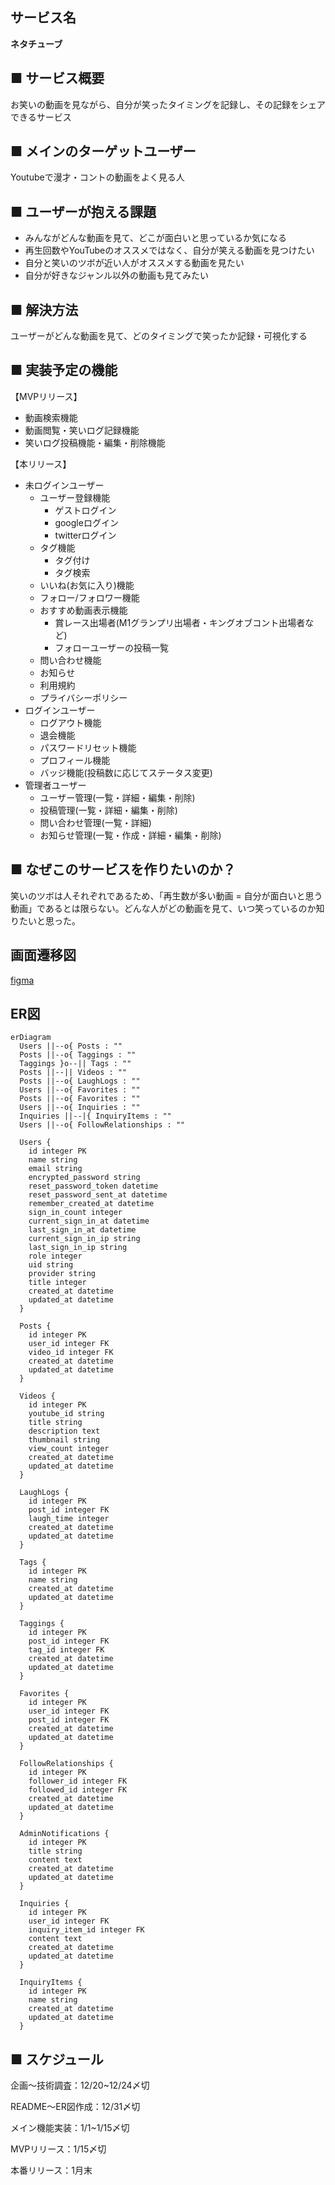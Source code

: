 ## サービス名
**ネタチューブ**

## ■ サービス概要
お笑いの動画を見ながら、自分が笑ったタイミングを記録し、その記録をシェアできるサービス
## ■ メインのターゲットユーザー
Youtubeで漫才・コントの動画をよく見る人
## ■ ユーザーが抱える課題
- みんながどんな動画を見て、どこが面白いと思っているか気になる
- 再生回数やYouTubeのオススメではなく、自分が笑える動画を見つけたい
- 自分と笑いのツボが近い人がオススメする動画を見たい
- 自分が好きなジャンル以外の動画も見てみたい
## ■ 解決方法
ユーザーがどんな動画を見て、どのタイミングで笑ったか記録・可視化する
## ■ 実装予定の機能
【MVPリリース】

- 動画検索機能
- 動画閲覧・笑いログ記録機能
- 笑いログ投稿機能・編集・削除機能

【本リリース】
- 未ログインユーザー
  - ユーザー登録機能
    - ゲストログイン
    - googleログイン
    - twitterログイン
  - タグ機能
    - タグ付け
    - タグ検索
  - いいね(お気に入り)機能
  - フォロー/フォロワー機能
  - おすすめ動画表示機能
    - 賞レース出場者(M1グランプリ出場者・キングオブコント出場者など)
    - フォローユーザーの投稿一覧
  - 問い合わせ機能
  - お知らせ
  - 利用規約
  - プライバシーポリシー
- ログインユーザー
  - ログアウト機能
  - 退会機能
  - パスワードリセット機能
  - プロフィール機能
  - バッジ機能(投稿数に応じてステータス変更)
- 管理者ユーザー
  - ユーザー管理(一覧・詳細・編集・削除)
  - 投稿管理(一覧・詳細・編集・削除)
  - 問い合わせ管理(一覧・詳細)
  - お知らせ管理(一覧・作成・詳細・編集・削除)
## ■ なぜこのサービスを作りたいのか？
笑いのツボは人それぞれであるため、「再生数が多い動画 = 自分が面白いと思う動画」であるとは限らない。どんな人がどの動画を見て、いつ笑っているのか知りたいと思った。

## 画面遷移図
[figma](https://www.figma.com/file/aE882ms6OxT3FvQ2xKmBh1/%E3%83%9D%E3%83%BC%E3%83%88%E3%83%95%E3%82%A9%E3%83%AA%E3%82%AA%E7%94%BB%E9%9D%A2%E9%81%B7%E7%A7%BB%E5%9B%B3?node-id=0%3A1&t=F9nUidzvuwr0iywU-1)

## ER図
```mermaid
erDiagram
  Users ||--o{ Posts : ""
  Posts ||--o{ Taggings : ""
  Taggings }o--|| Tags : ""
  Posts ||--|| Videos : ""
  Posts ||--o{ LaughLogs : ""
  Users ||--o{ Favorites : ""
  Posts ||--o{ Favorites : ""
  Users ||--o{ Inquiries : ""
  Inquiries ||--|{ InquiryItems : ""
  Users ||--o{ FollowRelationships : ""

  Users {
    id integer PK
    name string
    email string
    encrypted_password string
    reset_password_token datetime
    reset_password_sent_at datetime
    remember_created_at datetime
    sign_in_count integer
    current_sign_in_at datetime
    last_sign_in_at datetime
    current_sign_in_ip string
    last_sign_in_ip string
    role integer
    uid string
    provider string
    title integer
    created_at datetime
    updated_at datetime
  }

  Posts {
    id integer PK
    user_id integer FK
    video_id integer FK
    created_at datetime
    updated_at datetime
  }

  Videos {
    id integer PK
    youtube_id string
    title string
    description text
    thumbnail string
    view_count integer
    created_at datetime
    updated_at datetime
  }

  LaughLogs {
    id integer PK
    post_id integer FK
    laugh_time integer
    created_at datetime
    updated_at datetime
  }

  Tags {
    id integer PK
    name string
    created_at datetime
    updated_at datetime
  }

  Taggings {
    id integer PK
    post_id integer FK
    tag_id integer FK
    created_at datetime
    updated_at datetime
  }

  Favorites {
    id integer PK
    user_id integer FK
    post_id integer FK
    created_at datetime
    updated_at datetime
  }

  FollowRelationships {
    id integer PK
    follower_id integer FK
    followed_id integer FK
    created_at datetime
    updated_at datetime
  }

  AdminNotifications {
    id integer PK
    title string
    content text
    created_at datetime
    updated_at datetime
  }

  Inquiries {
    id integer PK
    user_id integer FK
    inquiry_item_id integer FK
    content text
    created_at datetime
    updated_at datetime
  }

  InquiryItems {
    id integer PK
    name string
    created_at datetime
    updated_at datetime
  }
```
## ■ スケジュール
企画〜技術調査：12/20~12/24〆切

README〜ER図作成：12/31〆切

メイン機能実装：1/1~1/15〆切

MVPリリース：1/15〆切

本番リリース：1月末
